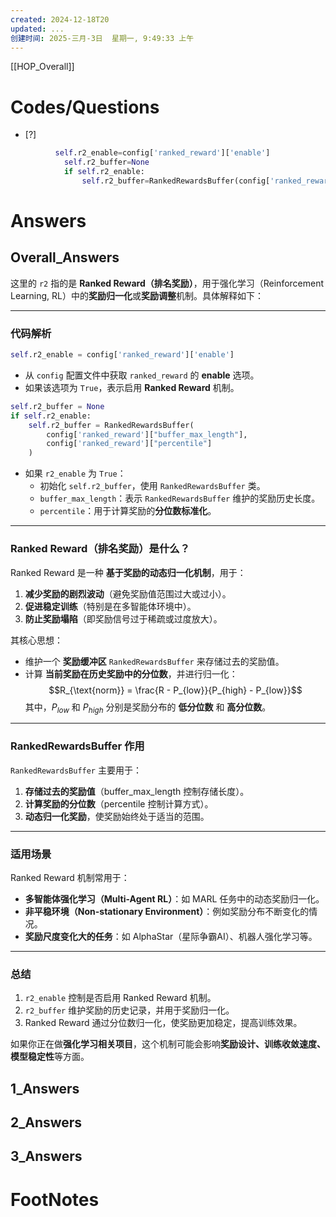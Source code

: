 ```yaml
---
created: 2024-12-18T20
updated: ...
创建时间: 2025-三月-3日  星期一, 9:49:33 上午
---
```

[[HOP_Overall]]



# Codes/Questions

- [?] 


```python
          self.r2_enable=config['ranked_reward']['enable']
            self.r2_buffer=None
            if self.r2_enable:
                self.r2_buffer=RankedRewardsBuffer(config['ranked_reward']["buffer_max_length"],config['ranked_reward']["percentile"])

```


# Answers

## Overall_Answers
这里的 `r2` 指的是 **Ranked Reward（排名奖励）**，用于强化学习（Reinforcement Learning, RL）中的**奖励归一化**或**奖励调整**机制。具体解释如下：

---

### **代码解析**
```python
self.r2_enable = config['ranked_reward']['enable']
```
- 从 `config` 配置文件中获取 `ranked_reward` 的 **enable** 选项。
- 如果该选项为 `True`，表示启用 **Ranked Reward** 机制。

```python
self.r2_buffer = None
if self.r2_enable:
    self.r2_buffer = RankedRewardsBuffer(
        config['ranked_reward']["buffer_max_length"],
        config['ranked_reward']["percentile"]
    )
```
- 如果 `r2_enable` 为 `True`：
  - 初始化 `self.r2_buffer`，使用 `RankedRewardsBuffer` 类。
  - `buffer_max_length`：表示 `RankedRewardsBuffer` 维护的奖励历史长度。
  - `percentile`：用于计算奖励的**分位数标准化**。

---

### **Ranked Reward（排名奖励）是什么？**
Ranked Reward 是一种 **基于奖励的动态归一化机制**，用于：
1. **减少奖励的剧烈波动**（避免奖励值范围过大或过小）。
2. **促进稳定训练**（特别是在多智能体环境中）。
3. **防止奖励塌陷**（即奖励信号过于稀疏或过度放大）。

其核心思想：
- 维护一个 **奖励缓冲区** `RankedRewardsBuffer` 来存储过去的奖励值。
- 计算 **当前奖励在历史奖励中的分位数**，并进行归一化：
  $$R_{\text{norm}} = \frac{R - P_{low}}{P_{high} - P_{low}}$$
  其中，$P_{low}$ 和 $P_{high}$ 分别是奖励分布的 **低分位数** 和 **高分位数**。

---

### **RankedRewardsBuffer 作用**
`RankedRewardsBuffer` 主要用于：
1. **存储过去的奖励值**（buffer_max_length 控制存储长度）。
2. **计算奖励的分位数**（percentile 控制计算方式）。
3. **动态归一化奖励**，使奖励始终处于适当的范围。

---

### **适用场景**
Ranked Reward 机制常用于：
- **多智能体强化学习（Multi-Agent RL）**：如 MARL 任务中的动态奖励归一化。
- **非平稳环境（Non-stationary Environment）**：例如奖励分布不断变化的情况。
- **奖励尺度变化大的任务**：如 AlphaStar（星际争霸AI）、机器人强化学习等。

---

### **总结**
1. `r2_enable` 控制是否启用 Ranked Reward 机制。
2. `r2_buffer` 维护奖励的历史记录，并用于奖励归一化。
3. Ranked Reward 通过分位数归一化，使奖励更加稳定，提高训练效果。

如果你正在做**强化学习相关项目**，这个机制可能会影响**奖励设计、训练收敛速度、模型稳定性**等方面。

## 1_Answers


## 2_Answers


## 3_Answers




# FootNotes
